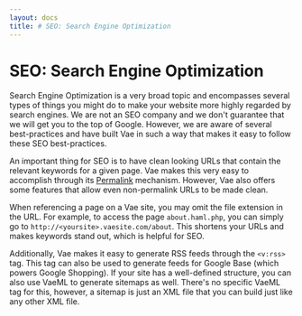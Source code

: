 ```yaml
---
layout: docs
title: # SEO: Search Engine Optimization
---
```


# SEO: Search Engine Optimization

Search Engine Optimization is a very broad topic and encompasses several
types of things you might do to make your website more highly regarded
by search engines. We are not an SEO company and we don't guarantee that
we will get you to the top of Google. However, we are aware of several
best-practices and have built Vae in such a way that makes it easy to
follow these SEO best-practices.

An important thing for SEO is to have clean looking URLs that contain
the relevant keywords for a given page. Vae makes this very easy to
accomplish through its [Permalink](#permalinks) mechanism. However, Vae
also offers some features that allow even non-permalink URLs to be made
clean.

When referencing a page on a Vae site, you may omit the file extension
in the URL. For example, to access the page `about.haml.php`, you can
simply go to `http://<yoursite>.vaesite.com/about`. This shortens your
URLs and makes keywords stand out, which is helpful for SEO.

Additionally, Vae makes it easy to generate RSS feeds through the
`<v:rss>` tag. This tag can also be used to generate feeds for Google
Base (which powers Google Shopping). If your site has a well-defined
structure, you can also use VaeML to generate sitemaps as well. There's
no specific VaeML tag for this, however, a sitemap is just an XML file
that you can build just like any other XML file.
